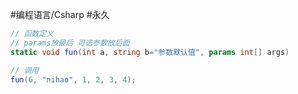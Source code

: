 #编程语言/Csharp #永久 
```c#
// 函数定义
// params放最后 可选参数放后面
static void fun(int a, string b="参数默认值", params int[] args)

// 调用
fun(6, "nihao", 1, 2, 3, 4);

```